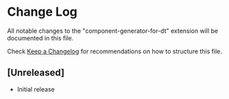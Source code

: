 # Change Log

All notable changes to the "component-generator-for-dt" extension will be documented in this file.

Check [Keep a Changelog](http://keepachangelog.com/) for recommendations on how to structure this file.

## [Unreleased]

- Initial release